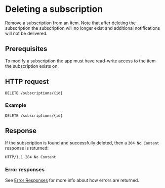 # Deleting a subscription

Remove a subscription from an item. Note that after deleting the subscription
the subscription will no longer exist and additional notifications will not
be delivered.

## Prerequisites
To modify a subscription the app must have read-write access to the item the
subscription exists on.

## HTTP request

<!-- { "blockType": "ignored" } -->
```
DELETE /subscriptions/{id}
```

### Example

<!-- { "blockType": "request", "name": "delete-subscription-graph", "scopes": "service.graph" } -->
```http
DELETE /subscriptions/{id}
```

## Response

If the subscription is found and successfully deleted, then a `204 No Content`
response is returned:

<!-- { "blockType": "response" } -->
```http
HTTP/1.1 204 No Content
```

### Error responses

See [Error Responses][error-response] for more info about
how errors are returned.

[error-response]: ../concepts/errors.md

<!-- {
  "type": "#page.annotation",
  "description": "List the subscriptions created for an item.",
  "keywords": "notification,list,subscription,webhook,enumerate",
  "section": "documentation",
  "tocPath": "Webhooks/Delete"
} -->
